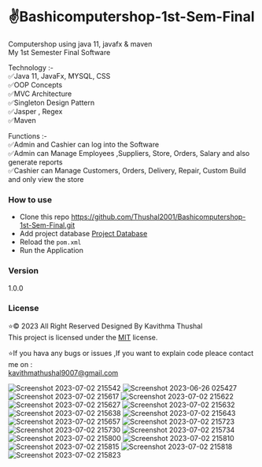 # ✌️Bashicomputershop-1st-Sem-Final
Computershop using java 11, javafx &amp; maven<br/>
My 1st Semester Final Software

Technology :-<br/>
✅Java 11, JavaFx, MYSQL, CSS<br/>
✅OOP Concepts<br/>
✅MVC Architecture<br/>
✅Singleton Design Pattern<br/>
✅Jasper , Regex<br/>
✅Maven<br/>

Functions :-<br/>
✅Admin and Cashier can log into the Software<br/>
✅Admin can Manage Employees ,Suppliers, Store, Orders, Salary and also generate reports<br/>
✅Cashier can Manage Customers, Orders, Delivery, Repair, Custom Build and only view the store

### How to use
* Clone this repo https://github.com/Thushal2001/Bashicomputershop-1st-Sem-Final.git
* Add project database [Project Database](https://github.com/Thushal2001/Bashicomputershop-1st-Sem-Final/blob/master/src/main/resources/schema/schema.sql)
* Reload the `pom.xml`
* Run the Application

### Version
1.0.0

### License
⭐️© 2023 All Right Reserved Designed By Kavithma Thushal<br/>
This project is licensed under the [MIT](LICENSE) license.

⭐️If you hava any bugs or issues ,If you want to explain code pleace contact me on :<br/> 
[kavithmathushal9007@gmail.com](https://www.kavithmathushal9007@gmail.com)

![Screenshot 2023-07-02 215542](https://github.com/Thushal2001/Bashicomputershop-1st_Sem_Final/assets/125787087/9ee161a9-95ea-4375-a851-f6fbd8e30e55)
![Screenshot 2023-06-26 025427](https://github.com/Thushal2001/Bashicomputershop-1st_Sem_Final/assets/125787087/aa22a662-548b-4306-811e-91abd27e8b9a)
![Screenshot 2023-07-02 215617](https://github.com/Thushal2001/Bashicomputershop-1st_Sem_Final/assets/125787087/a6d1bcdb-9f45-4caa-815a-b1f00f11209e)
![Screenshot 2023-07-02 215622](https://github.com/Thushal2001/Bashicomputershop-1st_Sem_Final/assets/125787087/a9b2250f-6305-4c97-a11b-ef2019e7d74f)
![Screenshot 2023-07-02 215627](https://github.com/Thushal2001/Bashicomputershop-1st_Sem_Final/assets/125787087/8ba015d8-8599-482c-88b3-6d0990204961)
![Screenshot 2023-07-02 215632](https://github.com/Thushal2001/Bashicomputershop-1st_Sem_Final/assets/125787087/03c018c9-9558-4529-ba6f-9808a0683969)
![Screenshot 2023-07-02 215638](https://github.com/Thushal2001/Bashicomputershop-1st_Sem_Final/assets/125787087/aacf9b1d-24e2-4f80-a677-e258014a69ce)
![Screenshot 2023-07-02 215643](https://github.com/Thushal2001/Bashicomputershop-1st_Sem_Final/assets/125787087/21e70773-55a7-45f0-b17b-e3b153bce356)
![Screenshot 2023-07-02 215657](https://github.com/Thushal2001/Bashicomputershop-1st_Sem_Final/assets/125787087/b33c90c3-cde5-4492-9f30-39291b5408eb)
![Screenshot 2023-07-02 215723](https://github.com/Thushal2001/Bashicomputershop-1st_Sem_Final/assets/125787087/0c9a6ea4-7fc7-4361-83a0-b4585ae2c19b)
![Screenshot 2023-07-02 215730](https://github.com/Thushal2001/Bashicomputershop-1st_Sem_Final/assets/125787087/558859b2-b52c-4143-ab15-1f2ffd53d576)
![Screenshot 2023-07-02 215734](https://github.com/Thushal2001/Bashicomputershop-1st_Sem_Final/assets/125787087/4ed30967-c093-494a-be54-de986b493eb4)
![Screenshot 2023-07-02 215800](https://github.com/Thushal2001/Bashicomputershop-1st_Sem_Final/assets/125787087/d0b32c9c-f922-40f9-b463-b4ed7b004e65)
![Screenshot 2023-07-02 215810](https://github.com/Thushal2001/Bashicomputershop-1st_Sem_Final/assets/125787087/73589d88-96c1-49d3-b69b-66325dfbb46a)
![Screenshot 2023-07-02 215815](https://github.com/Thushal2001/Bashicomputershop-1st_Sem_Final/assets/125787087/ec759d16-fd0a-48e8-8846-98719ccaf6bf)
![Screenshot 2023-07-02 215818](https://github.com/Thushal2001/Bashicomputershop-1st_Sem_Final/assets/125787087/31a99f9b-3934-4b73-b4fb-dd83d90c28bd)
![Screenshot 2023-07-02 215823](https://github.com/Thushal2001/Bashicomputershop-1st_Sem_Final/assets/125787087/16f52d17-3045-4f6e-b532-b9ae102d2400)

